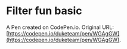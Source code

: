 # Filter fun basic

A Pen created on CodePen.io. Original URL: [https://codepen.io/duketeam/pen/WGAgGW](https://codepen.io/duketeam/pen/WGAgGW).


